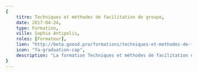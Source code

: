 ```yaml
---
{
	titre: Techniques et méthodes de facilitation de groupe,
	date: 2017-04-24,
	type: Formation,
	ville: Sophia Antipolis,
	roles: [Formateur],
	lien: "http://beta.goood.pro/formations/techniques-et-methodes-de-facilitation-de-groupe/",
	icon: "fa-graduation-cap",
	description: "La formation Techniques et méthodes de facilitation de groupe, présente les méthodes et techniques de participation (ToP : Technology of Participation) de The Institut of Cultural Affairs (www.ica-international.org) qui proposent des clés pour créer une dynamique collective. Découvrir et pratiquer la conversation structurée, le consensus workshop et le plan d’action"
}
---
```

